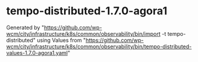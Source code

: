 # tempo-distributed-1.7.0-agora1

Generated by "https://github.com/wp-wcm/city/infrastructure/k8s/common/observability/bin/import -t tempo-distributed"
using Values from "https://github.com/wp-wcm/city/infrastructure/k8s/common/observability/bin/tempo-distributed-values-1.7.0-agora1.yaml"
